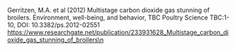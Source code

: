 Gerritzen, M.A. et al (2012) Multistage carbon dioxide gas stunning of broilers. Environment, well-being, and behavior, TBC Poultry Science TBC:1-10, DOI: 10.3382/ps.2012-02551 https://www.researchgate.net/publication/233931628_Multistage_carbon_dioxide_gas_stunning_of_broilers\n